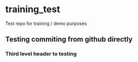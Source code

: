 # training_test
Test repo for training / demo purposes

## Testing commiting from github directly

### Third level header to testing
